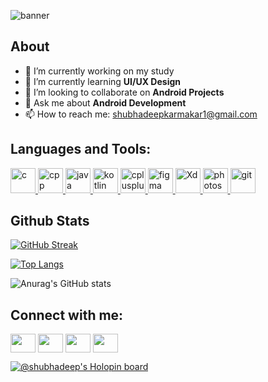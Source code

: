 
![banner](https://user-images.githubusercontent.com/99060332/197100786-28dd338b-d7ba-4584-abc4-3c5aeb8fa6bf.png)

## About

- 🔭 I’m currently working on my study
- 🌱 I’m currently learning **UI/UX Design**
- 👯 I’m looking to collaborate on **Android Projects**
- 💬 Ask me about **Android Development**
- 📫 How to reach me: shubhadeepkarmakar1@gmail.com




## Languages and Tools:

<p align="left"> 
<a href="https://www.w3.org/html/" target="_blank"> <img src="https://upload.wikimedia.org/wikipedia/commons/1/18/C_Programming_Language.svg" alt="c" width="40" height="40"/> </a>
<a href="https://www.python.org" target="_blank"> <img src="https://upload.wikimedia.org/wikipedia/commons/1/18/ISO_C%2B%2B_Logo.svg" alt="cpp" width="40" height="40"/> </a>
<a href="https://www.cprogramming.com/" target="_blank"> <img src="https://www.vectorlogo.zone/logos/java/java-icon.svg" alt="java" width="40" height="40"/> </a>
<a href="https://www.w3schools.com/css/" target="_blank"> <img src="https://user-images.githubusercontent.com/99060332/197106797-fd3b5ce2-a18e-4ba8-9db9-8cffa6b84110.svg" alt="kotlin" width="40" height="40"/> </a> 
<a href="https://www.w3schools.com/cpp/" target="_blank"> <img src="https://www.vectorlogo.zone/logos/android/android-official.svg" alt="cplusplus" width="40" height="40"/> </a> 
<a href="https://www.figma.com/" target="_blank"> <img src="https://www.vectorlogo.zone/logos/figma/figma-icon.svg" alt="figma" width="40" height="40"/> </a>
<a href="https://www.linux.org/" target="_blank"> <img src="https://user-images.githubusercontent.com/99060332/197106379-07133451-10bb-49e2-afff-ac8bb48d5b90.svg" alt="Xd" width="40" height="40"/> </a> 
<a href="https://www.photoshop.com/en" target="_blank"> <img src="https://user-images.githubusercontent.com/99060332/197106739-627e288b-9690-40ad-863d-ec574168d2c3.svg" alt="photoshop" width="40" height="40"/> </a>
<a href="https://git-scm.com/" target="_blank"> <img src="https://www.vectorlogo.zone/logos/git-scm/git-scm-icon.svg" alt="git" width="40" height="40"/> </a> 
 </p>


## Github Stats

[![GitHub Streak](https://github-readme-streak-stats.herokuapp.com?user=ShubhadeepKarmakar&theme=buefy&hide_border=true)](https://git.io/streak-stats)

[![Top Langs](https://github-readme-stats.vercel.app/api/top-langs/?username=ShubhadeepKarmakar&langs_count=10&hide=javascript,html,css,rust,go,python,shell)](https://github.com/anuraghazra/github-readme-stats)

![Anurag's GitHub stats](https://github-readme-stats.vercel.app/api?username=ShubhadeepKarmakar&show_icons=true&theme=buefy)


## Connect with me:

<p align="left">
<a href="https://www.instagram.com/shubhadeep_karmakar/" target="blank"><img align="center" src="https://cdn.jsdelivr.net/npm/simple-icons@3.0.1/icons/twitter.svg" alt="" height="30" width="40" /></a>
<a href="https://www.linkedin.com/in/shubhadeep-karmakar-874a95238" target="blank"><img align="center" src="https://cdn.jsdelivr.net/npm/simple-icons@3.0.1/icons/linkedin.svg" alt="" height="30" width="40" /></a>
<a href="https://www.instagram.com/shubhadeep_karmakar/" target="blank"><img align="center" src="https://cdn.jsdelivr.net/npm/simple-icons@3.0.1/icons/instagram.svg" alt="" height="30" width="40" /></a>
<a href="your link" target="blank"><img align="center" src="https://cdn.jsdelivr.net/npm/simple-icons@3.0.1/icons/youtube.svg" alt="" height="30" width="40" /></a>
</p>



[![@shubhadeep's Holopin board](https://holopin.me/shubhadeep)](https://holopin.io/@shubhadeep)
<!--
**ShubhadeepKarmakar/ShubhadeepKarmakar** is a ✨ _special_ ✨ repository because its `README.md` (this file) appears on your GitHub profile.

Here are some ideas to get you started:

- 🔭 I’m currently working on my study
- 🌱 I’m currently learning UI/UX Design
- 👯 I’m looking to collaborate on ...
- 🤔 I’m looking for help with ...
- 💬 Ask me about Android Development
- 📫 How to reach me:shubhadeepkarmakar1@gmail.com

-->


